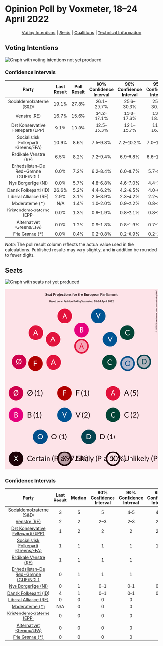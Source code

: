 # Opinion Poll by Voxmeter, 18–24 April 2022

<p align="center"><a href="#voting-intentions">Voting Intentions</a> | <a href="#seats">Seats</a> | <a href="#coalitions">Coalitions</a> | <a href="#technical-information">Technical Information</a></p>

## Voting Intentions

![Graph with voting intentions not yet produced](2022-04-24-Voxmeter.png "Voting Intentions")

### Confidence Intervals

| Party | Last Result | Poll Result | 80% Confidence Interval | 90% Confidence Interval | 95% Confidence Interval | 99% Confidence Interval |
|:-----:|:-----------:|:-----------:|:-----------------------:|:-----------------------:|:-----------------------:|:-----------------------:|
| Socialdemokraterne (S&D) | 19.1% | 27.8% | 26.1–29.7% |25.6–30.3% |25.1–30.7% |24.3–31.6% |
| Venstre (RE) | 16.7% | 15.6% | 14.2–17.1% |13.8–17.6% |13.4–18.0% |12.8–18.7% |
| Det Konservative Folkeparti (EPP) | 9.1% | 13.8% | 12.5–15.3% |12.1–15.7% |11.8–16.0% |11.2–16.8% |
| Socialistisk Folkeparti (Greens/EFA) | 10.9% | 8.6% | 7.5–9.8% |7.2–10.2% |7.0–10.5% |6.5–11.1% |
| Radikale Venstre (RE) | 6.5% | 8.2% | 7.2–9.4% |6.9–9.8% |6.6–10.1% |6.2–10.7% |
| Enhedslisten–De Rød-Grønne (GUE/NGL) | 0.0% | 7.2% | 6.2–8.4% |6.0–8.7% |5.7–9.0% |5.3–9.5% |
| Nye Borgerlige (NI) | 0.0% | 5.7% | 4.8–6.8% |4.6–7.0% |4.4–7.3% |4.0–7.8% |
| Dansk Folkeparti (ID) | 26.6% | 5.2% | 4.4–6.2% |4.2–6.5% |4.0–6.8% |3.6–7.3% |
| Liberal Alliance (RE) | 2.9% | 3.1% | 2.5–3.9% |2.3–4.2% |2.2–4.4% |1.9–4.8% |
| Moderaterne (*) | N/A | 1.4% | 1.0–2.0% |0.9–2.2% |0.8–2.3% |0.7–2.7% |
| Kristendemokraterne (EPP) | 0.0% | 1.3% | 0.9–1.9% |0.8–2.1% |0.8–2.2% |0.6–2.5% |
| Alternativet (Greens/EFA) | 0.0% | 1.2% | 0.9–1.8% |0.8–1.9% |0.7–2.1% |0.5–2.4% |
| Frie Grønne (*) | 0.0% | 0.4% | 0.2–0.8% |0.2–0.9% |0.2–1.0% |0.1–1.3% |

*Note:* The poll result column reflects the actual value used in the calculations. Published results may vary slightly, and in addition be rounded to fewer digits.

## Seats

![Graph with seats not yet produced](2022-04-24-Voxmeter-seats.png "Seats")

![Graph with seating plan not yet produced](2022-04-24-Voxmeter-seating-plan.png "Seating Plan")

### Confidence Intervals

| Party | Last Result | Median | 80% Confidence Interval | 90% Confidence Interval | 95% Confidence Interval | 99% Confidence Interval |
|:-----:|:-----------:|:------:|:-----------------------:|:-----------------------:|:-----------------------:|:-----------------------:|
| <a href="#socialdemokraterne-(s&d)">Socialdemokraterne (S&D)</a> | 3 | 5 | 5 |4–5 |4–5 |4–6 |
| <a href="#venstre-(re)">Venstre (RE)</a> | 2 | 2 | 2–3 |2–3 |2–3 |2–3 |
| <a href="#det-konservative-folkeparti-(epp)">Det Konservative Folkeparti (EPP)</a> | 1 | 2 | 2 |2 |2–3 |2–3 |
| <a href="#socialistisk-folkeparti-(greens/efa)">Socialistisk Folkeparti (Greens/EFA)</a> | 1 | 1 | 1 |1 |1–2 |1–2 |
| <a href="#radikale-venstre-(re)">Radikale Venstre (RE)</a> | 1 | 1 | 1 |1 |1 |1–2 |
| <a href="#enhedslisten–de-rød-grønne-(gue/ngl)">Enhedslisten–De Rød-Grønne (GUE/NGL)</a> | 0 | 1 | 1 |1 |1 |1 |
| <a href="#nye-borgerlige-(ni)">Nye Borgerlige (NI)</a> | 0 | 1 | 0–1 |0–1 |0–1 |0–1 |
| <a href="#dansk-folkeparti-(id)">Dansk Folkeparti (ID)</a> | 4 | 1 | 0–1 |0–1 |0–1 |0–1 |
| <a href="#liberal-alliance-(re)">Liberal Alliance (RE)</a> | 0 | 0 | 0 |0 |0 |0 |
| <a href="#moderaterne-(*)">Moderaterne (*)</a> | N/A | 0 | 0 |0 |0 |0 |
| <a href="#kristendemokraterne-(epp)">Kristendemokraterne (EPP)</a> | 0 | 0 | 0 |0 |0 |0 |
| <a href="#alternativet-(greens/efa)">Alternativet (Greens/EFA)</a> | 0 | 0 | 0 |0 |0 |0 |
| <a href="#frie-grønne-(*)">Frie Grønne (*)</a> | 0 | 0 | 0 |0 |0 |0 |

